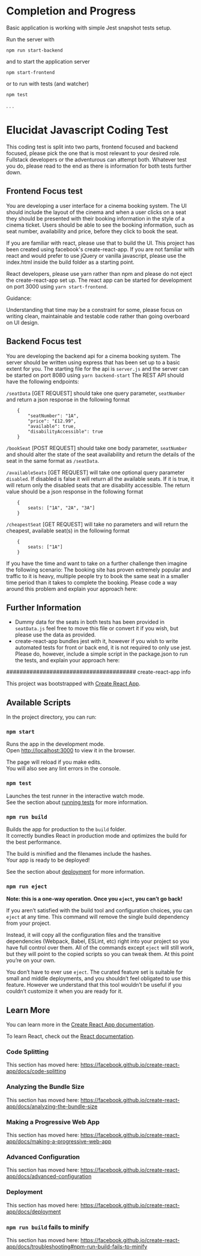 # Completion and Progress

Basic application is working with simple Jest snapshot tests setup.

Run the server with 

```
npm run start-backend
```

and to start the application server

```
npm start-frontend
```

or to run with tests (and watcher)

```
npm test
```
.
.
.



# Elucidat Javascript Coding Test

This coding test is split into two parts, frontend focused and backend focused, please pick the one that is most relevant to your desired role. Fullstack developers or the adventurous can attempt both.  Whatever test you do, please read to the end as there is information for both tests further down.

## Frontend Focus test

You are developing a user interface for a cinema booking system.  The UI should include the layout of the cinema and when a user clicks on a seat they should be presented with their booking information in the style of a cinema ticket.  Users should be able to see the booking information, such as seat number, availability and price, before they click to book the seat.

If you are familiar with react, please use that to build the UI.  This project has been created using facebook's create-react-app.  If you are not familiar with react and would prefer to use jQuery or vanilla javascript, please use the index.html inside the build folder as a starting point.

React developers, please use yarn rather than npm and please do not eject the create-react-app set up. The react app can be started for development on port 3000 using `yarn start-frontend`.

Guidance:

Understanding that time may be a constraint for some, please focus on writing clean, maintainable and testable code rather than going overboard on UI design.


## Backend Focus test

You are developing the backend api for a cinema booking system.  The server should be written using express that has been set up to a basic extent for you.  The starting file for the api is `server.js` and the server can be started on port 8080 using `yarn backend-start`  The REST API should have the following endpoints:

`/seatData` [GET REQUEST] should take one query parameter, `seatNumber` and return a json response in the following format

```
    {
        "seatNumber": "1A",
        "price": "£12.99",
        "available": true,
        "disabilityAccessible": true
    }
```

`/bookSeat` [POST REQUEST] should take one body parameter, `seatNumber` and should alter the state of the seat availability and return the details of the seat in the same format as `/seatData`.

`/availableSeats` [GET REQUEST] will take one optional query parameter `disabled`.  If disabled is false it will return all the available seats.  If it is true, it will return only the disabled seats that are disability accessible.  The return value should be a json response in the following format

```
    {
        seats: ["1A", "2A", "3A"]
    }
```

`/cheapestSeat` [GET REQUEST] will take no parameters and will return the cheapest, available seat(s) in the following format

```
    {
        seats: ["1A"]
    }
```

If you have the time and want to take on a further challenge then imagine the following scenario:
The booking site has proven extremely popular and traffic to it is heavy, multiple people try to book the same seat in a smaller time period than it takes to complete the booking.  Please code a way around this problem and explain your approach here:



## Further Information

- Dummy data for the seats in both tests has been provided in `seatData.js` feel free to move this file or convert it if you wish, but please use the data as provided.
- create-react-app bundles jest with it, however if you wish to write automated tests for front or back end, it is not required to only use jest. Please do, however, include a simple script in the package.json to run the tests, and explain your approach here:










####################################### create-react-app info

This project was bootstrapped with [Create React App](https://github.com/facebook/create-react-app).

## Available Scripts

In the project directory, you can run:

### `npm start`

Runs the app in the development mode.<br>
Open [http://localhost:3000](http://localhost:3000) to view it in the browser.

The page will reload if you make edits.<br>
You will also see any lint errors in the console.

### `npm test`

Launches the test runner in the interactive watch mode.<br>
See the section about [running tests](https://facebook.github.io/create-react-app/docs/running-tests) for more information.

### `npm run build`

Builds the app for production to the `build` folder.<br>
It correctly bundles React in production mode and optimizes the build for the best performance.

The build is minified and the filenames include the hashes.<br>
Your app is ready to be deployed!

See the section about [deployment](https://facebook.github.io/create-react-app/docs/deployment) for more information.

### `npm run eject`

**Note: this is a one-way operation. Once you `eject`, you can’t go back!**

If you aren’t satisfied with the build tool and configuration choices, you can `eject` at any time. This command will remove the single build dependency from your project.

Instead, it will copy all the configuration files and the transitive dependencies (Webpack, Babel, ESLint, etc) right into your project so you have full control over them. All of the commands except `eject` will still work, but they will point to the copied scripts so you can tweak them. At this point you’re on your own.

You don’t have to ever use `eject`. The curated feature set is suitable for small and middle deployments, and you shouldn’t feel obligated to use this feature. However we understand that this tool wouldn’t be useful if you couldn’t customize it when you are ready for it.

## Learn More

You can learn more in the [Create React App documentation](https://facebook.github.io/create-react-app/docs/getting-started).

To learn React, check out the [React documentation](https://reactjs.org/).

### Code Splitting

This section has moved here: https://facebook.github.io/create-react-app/docs/code-splitting

### Analyzing the Bundle Size

This section has moved here: https://facebook.github.io/create-react-app/docs/analyzing-the-bundle-size

### Making a Progressive Web App

This section has moved here: https://facebook.github.io/create-react-app/docs/making-a-progressive-web-app

### Advanced Configuration

This section has moved here: https://facebook.github.io/create-react-app/docs/advanced-configuration

### Deployment

This section has moved here: https://facebook.github.io/create-react-app/docs/deployment

### `npm run build` fails to minify

This section has moved here: https://facebook.github.io/create-react-app/docs/troubleshooting#npm-run-build-fails-to-minify
